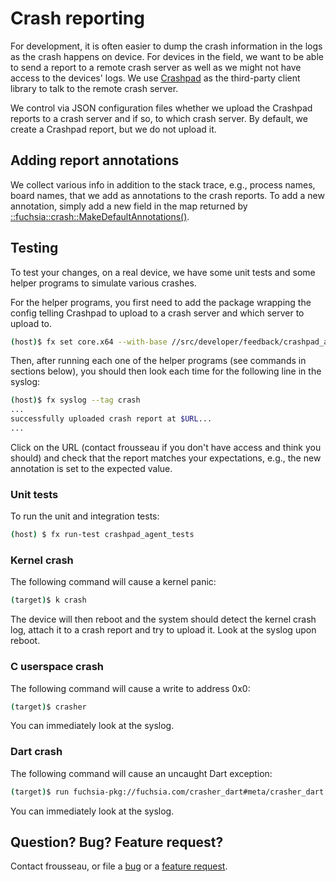 # Crash reporting

For development, it is often easier to dump the crash information in the logs as
the crash happens on device. For devices in the field, we want to be able to
send a report to a remote crash server as well as we might not have access to
the devices' logs. We use
[Crashpad](https://chromium.googlesource.com/crashpad/crashpad/+/master/README.md)
as the third-party client library to talk to the remote crash server.

We control via JSON configuration files whether we upload the Crashpad reports
to a crash server and if so, to which crash server. By default, we create a
Crashpad report, but we do not upload it.

## Adding report annotations

We collect various info in addition to the stack trace, e.g., process names,
board names, that we add as annotations to the crash reports. To add a new
annotation, simply add a new field in the map returned by
[::fuchsia::crash::MakeDefaultAnnotations()](https://fuchsia.googlesource.com/fuchsia/+/master/src/developer/crashpad_agent/report_annotations.h).

## Testing

To test your changes, on a real device, we have some unit tests and some helper
programs to simulate various crashes.

For the helper programs, you first need to add the package wrapping the config
telling Crashpad to upload to a crash server and which server to upload to.

```sh
(host)$ fx set core.x64 --with-base //src/developer/feedback/crashpad_agent:upload_to_prod_server_config
```

Then, after running each one of the helper programs (see commands in sections
below), you should then look each time for the following line in the syslog:

```sh
(host)$ fx syslog --tag crash
...
successfully uploaded crash report at $URL...
...
```

Click on the URL (contact frousseau if you don't have access and think you
should) and check that the report matches your expectations, e.g., the new
annotation is set to the expected value.

### Unit tests

To run the unit and integration tests:

```sh
(host) $ fx run-test crashpad_agent_tests
```

### Kernel crash

The following command will cause a kernel panic:

```sh
(target)$ k crash
```

The device will then reboot and the system should detect the kernel crash log,
attach it to a crash report and try to upload it. Look at the syslog upon
reboot.

### C userspace crash

The following command will cause a write to address 0x0:

```sh
(target)$ crasher
```

You can immediately look at the syslog.

### Dart crash

The following command will cause an uncaught Dart exception:

```sh
(target)$ run fuchsia-pkg://fuchsia.com/crasher_dart#meta/crasher_dart.cmx
```

You can immediately look at the syslog.

## Question? Bug? Feature request?

Contact frousseau, or file a
[bug](https://fuchsia.atlassian.net/secure/CreateIssueDetails!init.jspa?pid=11718&issuetype=10006&priority=3&components=11950)
or a
[feature request](https://fuchsia.atlassian.net/secure/CreateIssueDetails!init.jspa?pid=11718&issuetype=10005&priority=3&components=11950).
